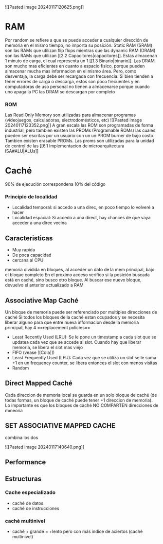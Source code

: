 ![[Pasted image 20240117120625.png]]
# RAM
Por random se refiere a que se puede acceder a cualquier dirección de memoria en el mismo tiempo, no importa su posición.
Static RAM (SRAM) son las RAMs que utilizan flip flops mientras que las dynamic RAM (DRAM) son las RAMs que utilizan [[2.2 Capacitores|capacitores]]. Estas almacenan 1 minuto de carga, el cual representa un 1 [[1.3 Binario|binario]].
Las DRAM son mucho mas eficientes en cuanto a espacio fisico, porque pueden almacenar mucha mas informacion en el mismo área. Pero, como desventaja, la carga debe ser recargada con frecuencia. Si bien tienden a tener errores de carga o descarga, estos son poco frecuentes y en computadoras de uso personal no tienen a almacenarse porque cuando uno apaga la PC las DRAM se descargan por completo

### ROM 
Las Read Only Memory son utilizadas para almacenar programas (videojuegos, calculadoras, electrodomésticos, etc)
![[Pasted image 20240117123352.png]]
A gran escala las ROM son programadas de forma industrial, pero tambien existen las PROMs (Programable ROMs) las cuales pueden ser escritas por un usuario con un un PROM burner de bajo costo. Tambien existen erasable PROMs. 
Las proms son utilizadas para la unidad de control de las [[6.1 Implementacion de microarquitectura ISA#ALU|ALUs]] 
# Caché 
90% de ejecución correspondena 10% del código

### Principio de localidad
- Localidad temporal: si accedo a una direc, en poco tiempo lo volveré a hacer
- Localidad espacial: Si accedo a una direct, hay chances de que vaya acceder a una direc vecina
## Caracteristicas 
- Muy rapida
- De poca capacidad
- cercana al CPU

memoria dividida en bloques, al acceder un dato de la mem principal, bajo el bloque completo
En el proximo acceso verifico si la posición buscada está en caché, sino busco otro bloque. Al buscar ese nuevo bloque, devuelvo el anterior actualizado a RAM

## Associative Map Caché
Un bloque de memoria puede ser referenciado por multiples direcciones de caché
Si todos los bloques de la caché estan ocupados y se necesita liberar alguno para que entre nueva informacion desde la memoria principal, hay 4 ==replacement policies==
- Least Recently Used (LRU): Se le pone un timestamp a cada slot que se updatea cada vez que se accede al slot. Cuando hay que liberar memoria, se libera el slot mas viejo
- FIFO (vease [[Cola]])
- Least Frequently Used (LFU): Cada vez que se utiliza un slot se le suma +1 en un frequency counter, se libera entonces el slot con menos visitas
- Random

## Direct Mapped Caché
Cada direccion de memoria local se guarda en un solo bloque de caché (de todas formas, un bloque de caché puede tener +1 direccion de memoria). Lo importante es que los bloques de caché NO COMPARTEN direcciones de mmeoria

## SET ASSOCIATIVE MAPPED CACHE
combina los dos

![[Pasted image 20240117140640.png]]

## Performance
$$$$
## Estructuras
### Cache especializado
- caché de datos
- caché de instrucciones
### caché multinivel
- caché + grande = +lento pero con más indice de aciertos (caché multinivel)